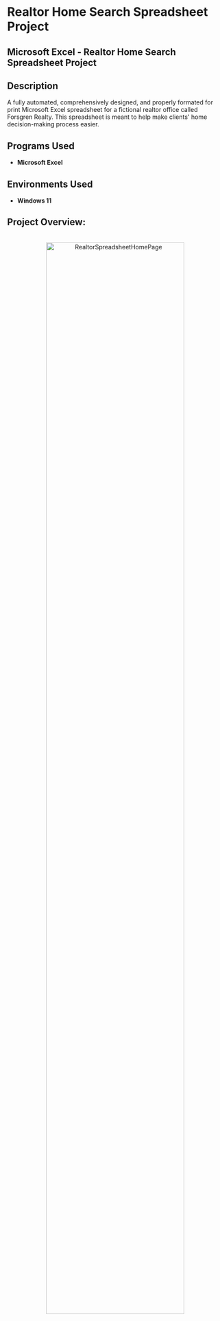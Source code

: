 # Realtor Home Search Spreadsheet Project
<h2>Microsoft Excel - Realtor Home Search Spreadsheet Project</h2>

<h2>Description</h2>
A fully automated, comprehensively designed, and properly formated for print Microsoft Excel spreadsheet for a fictional realtor office called Forsgren Realty. This spreadsheet is meant to help make clients' home decision-making process easier.
<br />


<h2>Programs Used</h2>

- <b>Microsoft Excel</b>


<h2>Environments Used </h2>

- <b>Windows 11</b>

<h2>Project Overview:</h2>

<p align="center">
<br/>
<img src="https://i.imgur.com/4D2sx37.png" height="80%" width="80%" alt="RealtorSpreadsheetHomePage"/>

<!--
 ```diff
- text in red
+ text in green
! text in orange
# text in gray
@@ text in purple (and bold)@@
```
--!>
